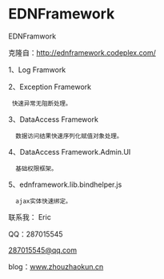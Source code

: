 # EDNFramework
EDNFramwork 

克隆自：http://ednframework.codeplex.com/


1、Log Framwork

2、Exception Framework

     快速异常无阻断处理。

3、DataAccess Framework

      数据访问结果快速序列化赋值对象处理。

4、DataAccess Framework.Admin.UI

      基础权限框架。

5、ednframework.lib.bindhelper.js

      ajax实体快速绑定。

 

联系我： Eric

QQ：287015545

287015545@qq.com

blog：www.zhouzhaokun.cn
